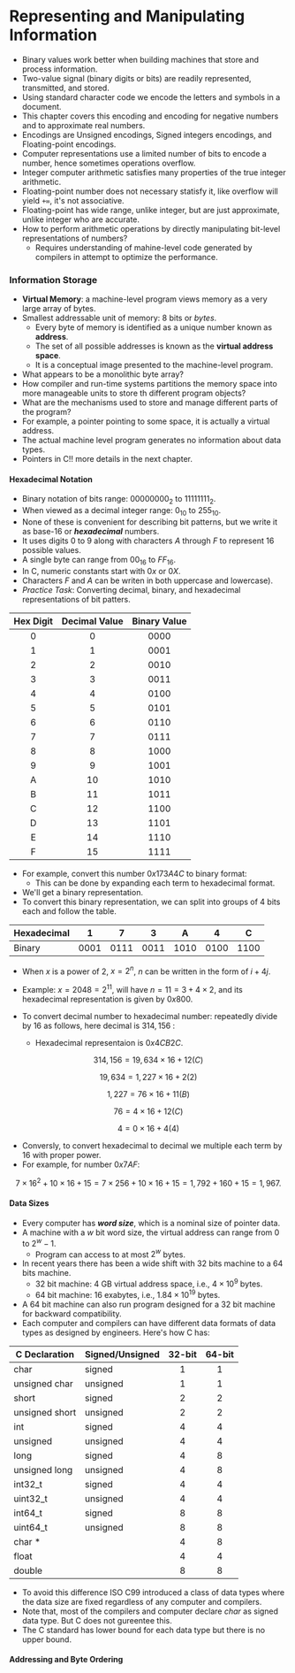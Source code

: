 # Representing and Manipulating Information

- Binary values work better when building machines that store and process information.
- Two-value signal (binary digits or bits) are readily represented, transmitted, and stored.
- Using standard character code we encode the letters and symbols in a document.
- This chapter covers this encoding and encoding for negative numbers and to approximate real numbers.
- Encodings are Unsigned encodings, Signed integers encodings, and Floating-point encodings.
- Computer representations use a limited number of bits to encode a number, hence sometimes operations overflow.
- Integer computer arithmetic satisfies many properties of the true integer arithmetic.
- Floating-point number does not necessary statisfy it, like overflow will yield `+∞`, it's not associative.
- Floating-point has wide range, unlike integer, but are just approximate, unlike integer who are accurate.
- How to perform arithmetic operations by directly manipulating bit-level representations of numbers?
    - Requires understanding of mahine-level code generated by compilers in attempt to optimize the performance.

### Information Storage
- **Virtual Memory**: a machine-level program views memory as a very large array of bytes.
- Smallest addressable unit of memory: $8$ bits or *bytes*.
    - Every byte of memory is identified as a unique number known as **address**.
    - The set of all possible addresses is known as the **virtual address space**.
    - It is a conceptual image presented to the machine-level program.
- What appears to be a monolithic byte array?
- How compiler and run-time systems partitions the memory space into more manageable units to store th different program objects?
- What are the mechanisms used to store and manage different parts of the program?
- For example, a pointer pointing to some space, it is actually a virtual address.
- The actual machine level program generates no information about data types.
- Pointers in C!! more details in the next chapter.

#### Hexadecimal Notation
- Binary notation of bits range: $00000000_2$ to $11111111_2$.
- When viewed as a decimal integer range: $0_{10}$ to $255_{10}$.
- None of these is convenient for describing bit patterns, but we write it as base-16 or ***hexadecimal*** numbers.
- It uses digits $0$ to $9$ along with characters $A$ through $F$ to represent $16$ possible values.
- A single byte can range from $00_{16}$ to $FF_{16}$.
- In C, numeric constants start with $0x$ or $0X$.
- Characters $F$ and $A$ can be writen in both uppercase and lowercase).
- *Practice Task*: Converting decimal, binary, and hexadecimal representations of bit patters.

<div align="center">

| Hex Digit | Decimal Value | Binary Value                            |
|:-----------:|:---------------:|:-----------------------------------------:|
| 0         | 0             | 0000                                    |
| 1         | 1             | 0001                                    |
| 2         | 2             | 0010                                    |
| 3         | 3             | 0011                                    |
| 4         | 4             | 0100                                    |
| 5         | 5             | 0101                                    |
| 6         | 6             | 0110                                    |
| 7         | 7             | 0111                                    |
| 8         | 8             | 1000                                    |
| 9         | 9             | 1001                                    |
| A         | 10            | 1010                                    |
| B         | 11            | 1011                                    |
| C         | 12            | 1100                                    |
| D         | 13            | 1101                                    |
| E         | 14            | 1110                                    |
| F         | 15            | 1111                                    |

</div>

- For example, convert this number $0x173A4C$ to binary format:
    - This can be done by expanding each term to hexadecimal format.
- We'll get a binary representation.
- To convert this binary representation, we can split into groups of $4$ bits each and follow the table.

| Hexadecimal |  1   |  7   |  3   |  A   |  4   |  C   |
| ------------|------|------|------|------|------|------|
| Binary      | 0001 | 0111 | 0011 | 1010 | 0100 | 1100 |

- When $x$ is a power of $2$, $x = 2^n$, $n$ can be written in the form of $i + 4j$.
- Example: $x = 2048 = 2^{11}$, will have $n = 11 = 3 + 4 \times 2$, and its hexadecimal representation is given by $0x800$.

- To convert decimal number to hexadecimal number: repeatedly divide by $16$ as follows, here decimal is $314,156$ :
    - Hexadecimal representaion is $0x4CB2C$.

$$
314,156 = 19,634 \times 16 + 12   (C)
$$

$$
19,634 = 1,227 \times 16 + 2      (2)
$$

$$
1,227 = 76 \times 16 + 11         (B)
$$

$$
76 = 4 \times 16 + 12             (C)
$$

$$
4 = 0 \times 16 + 4               (4)
$$

- Conversly, to convert hexadecimal to decimal we multiple each term by $16$ with proper power.
- For example, for number $0x7AF$:

$$
7 \times 16^2 + 10 \times 16 + 15 = 7 \times 256 + 10 \times 16 + 15 = 1,792 + 160 + 15 = 1,967.
$$

#### Data Sizes
- Every computer has ***word size***, which is a nominal size of pointer data.
- A machine with a $w$ bit word size, the virtual address can range from $0$ to $2^w - 1$.
    - Program can access to at most $2^w$ bytes.
- In recent years there has been a wide shift with $32$ bits machine to a $64$ bits machine.
    - $32$ bit machine: $4$ GB virtual address space, i.e., $4 \times 10^9$ bytes.
    - $64$ bit machine: $16$ exabytes, i.e., $1.84 \times 10^{19}$ bytes.
- A $64$ bit machine can also run program designed for a $32$ bit machine for backward compatibility.
- Each computer and compilers can have different data formats of data types as designed by engineers. Here's how C has:

<div align="center">

| C Declaration | Signed/Unsigned | 32-bit | 64-bit |
|---------------|-----------------|:--------:|:--------:|
| char          | signed          | 1      | 1      |
| unsigned char | unsigned        | 1      | 1      |
| short         | signed          | 2      | 2      |
| unsigned short| unsigned        | 2      | 2      |
| int           | signed          | 4      | 4      |
| unsigned      | unsigned        | 4      | 4      |
| long          | signed          | 4      | 8      |
| unsigned long | unsigned        | 4      | 8      |
| int32_t       | signed          | 4      | 4      |
| uint32_t      | unsigned        | 4      | 4      |
| int64_t       | signed          | 8      | 8      |
| uint64_t      | unsigned        | 8      | 8      |
| char *        |                | 4      | 8      |
| float         |                | 4      | 4      |
| double        |                | 8      | 8      |

</div>

- To avoid this difference ISO C99 introduced a class of data types where the data size are fixed regardless of any computer and compilers.
- Note that, most of the compilers and computer declare *char* as signed data type. But C does not gureentee this.
- The C standard has lower bound for each data type but there is no upper bound.

#### Addressing and Byte Ordering
